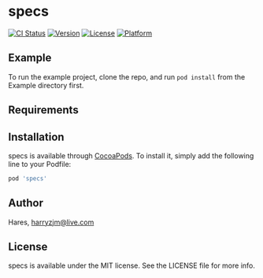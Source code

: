 # specs

[![CI Status](https://img.shields.io/travis/Hares/specs.svg?style=flat)](https://travis-ci.org/Hares/specs)
[![Version](https://img.shields.io/cocoapods/v/specs.svg?style=flat)](https://cocoapods.org/pods/specs)
[![License](https://img.shields.io/cocoapods/l/specs.svg?style=flat)](https://cocoapods.org/pods/specs)
[![Platform](https://img.shields.io/cocoapods/p/specs.svg?style=flat)](https://cocoapods.org/pods/specs)

## Example

To run the example project, clone the repo, and run `pod install` from the Example directory first.

## Requirements

## Installation

specs is available through [CocoaPods](https://cocoapods.org). To install
it, simply add the following line to your Podfile:

```ruby
pod 'specs'
```

## Author

Hares, harryzjm@live.com

## License

specs is available under the MIT license. See the LICENSE file for more info.

